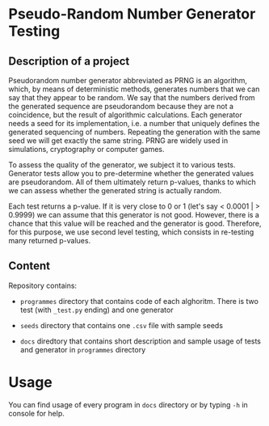 # Pseudo-Random Number Generator Testing

## Description of a project
Pseudorandom number generator abbreviated as PRNG is an algorithm, which, by means of deterministic methods, generates numbers that we can say that they appear to be random. We say that the numbers derived from the generated sequence are pseudorandom because they are not a coincidence, but the result of algorithmic calculations. Each generator needs a seed for its implementation, i.e. a number that uniquely defines the generated sequencing of numbers. Repeating the generation with the same seed we will get exactly the same string. PRNG are widely used in simulations, cryptography or computer games.

To assess the quality of the generator, we subject it to various tests. Generator tests allow you to pre-determine whether the generated values are pseudorandom. All of them ultimately return p-values, thanks to which we can assess whether the generated string is actually random.

Each test returns a p-value. If it is very close to 0 or 1 (let's say < 0.0001 | > 0.9999) we can assume that this generator is not good. However, there is a chance that this value will be reached and the generator is good. Therefore, for this purpose, we use second level testing, which consists in re-testing many returned p-values.


## Content
Repository contains:

- ```programmes``` directory that contains code of each alghoritm. There is two test (with ```_test.py``` ending) and one generator

- ```seeds``` directory that contains one ```.csv``` file with sample seeds

- ```docs``` diredtory that contains short description and sample usage of tests and generator in  ```programmes``` directory


# Usage
You can find usage of every program in ```docs``` directory or by typing ```-h``` in console for help.


